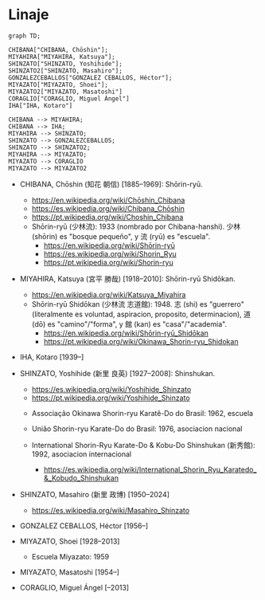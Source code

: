 # Linaje

```mermaid
graph TD;

CHIBANA["CHIBANA, Chōshin"];
MIYAHIRA["MIYAHIRA, Katsuya"];
SHINZATO["SHINZATO, Yoshihide"];
SHINZATO2["SHINZATO, Masahiro"];
GONZALEZCEBALLOS["GONZALEZ CEBALLOS, Héctor"];
MIYAZATO["MIYAZATO, Shoei"];
MIYAZATO2["MIYAZATO, Masatoshi"]
CORAGLIO["CORAGLIO, Miguel Ángel"]
IHA["IHA, Kotaro"]

CHIBANA --> MIYAHIRA;
CHIBANA --> IHA;
MIYAHIRA --> SHINZATO;
SHINZATO --> GONZALEZCEBALLOS;
SHINZATO --> SHINZATO2;
MIYAHIRA --> MIYAZATO;
MIYAZATO --> CORAGLIO
MIYAZATO --> MIYAZATO2
```

* CHIBANA, Chōshin (知花 朝信) [1885–1969]: Shōrin-ryū.
    + https://en.wikipedia.org/wiki/Chōshin_Chibana
    + https://es.wikipedia.org/wiki/Chibana_Chōshin
    + https://pt.wikipedia.org/wiki/Choshin_Chibana

    * Shōrin-ryū (少林流): 1933 (nombrado por Chibana-hanshi). 少林 (shōrin) es "bosque pequeño", y 流 (ryū) es "escuela".
        + https://en.wikipedia.org/wiki/Shōrin-ryū
        + https://es.wikipedia.org/wiki/Shorin_Ryu
        + https://pt.wikipedia.org/wiki/Shorin-ryu

* MIYAHIRA, Katsuya (宮平 勝哉) [1918–2010]: Shōrin-ryū Shidōkan.
    + https://en.wikipedia.org/wiki/Katsuya_Miyahira

    * Shōrin-ryū Shidōkan (少林流 志道館): 1948. 志 (shi) es "guerrero" (literalmente es voluntad, aspiracion, proposito, determinacion), 道 (dō) es "camino"/"forma", y 館 (kan) es "casa"/"academia".
        + https://en.wikipedia.org/wiki/Shōrin-ryū_Shidōkan
        + https://pt.wikipedia.org/wiki/Okinawa_Shorin-ryu_Shidokan

* IHA, Kotaro [1939–]

* SHINZATO, Yoshihide (新里 良英) [1927–2008]: Shinshukan.
    + https://es.wikipedia.org/wiki/Yoshihide_Shinzato
    + https://pt.wikipedia.org/wiki/Yoshihide_Shinzato

    * Associação Okinawa Shorin-ryu Karatê-Do do Brasil: 1962, escuela

    * União Shorin-ryu Karate-Do do Brasil: 1976, asociacion nacional

    * International Shorin-Ryu Karate-Do & Kobu-Do Shinshukan (新秀館): 1992, asociacion internacional
        + https://es.wikipedia.org/wiki/International_Shorin_Ryu_Karatedo_&_Kobudo_Shinshukan

* SHINZATO, Masahiro (新里 政博) [1950–2024]
    + https://es.wikipedia.org/wiki/Masahiro_Shinzato

* GONZALEZ CEBALLOS, Héctor [1956–]

* MIYAZATO, Shoei [1928–2013]

    * Escuela Miyazato: 1959

* MIYAZATO, Masatoshi [1954–]

* CORAGLIO, Miguel Ángel [–2013]






